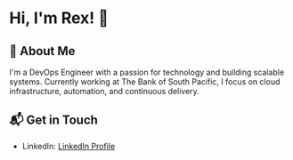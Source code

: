 # Hi, I'm Rex! 👋

## 🚀 About Me
I'm a DevOps Engineer with a passion for technology and building scalable systems. Currently working at The Bank of South Pacific, I focus on cloud infrastructure, automation, and continuous delivery.


## 📬 Get in Touch
- LinkedIn: [LinkedIn Profile](https://www.linkedin.com/in/rex-makusia-00333994/)
